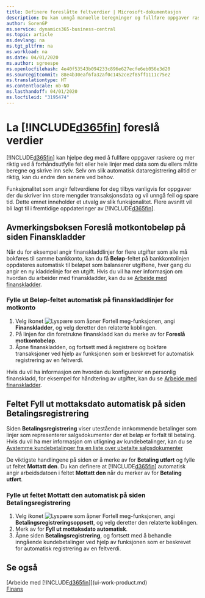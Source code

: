 ```yaml
---
title: Definere foreslåtte feltverdier | Microsoft-dokumentasjon
description: Du kan unngå manuelle beregninger og fullføre oppgaver raskt og nøyaktig ved å konfigurere automatisk dataregistrering slik at Business Central fyller ut utvalgte felt.
author: SorenGP
ms.service: dynamics365-business-central
ms.topic: article
ms.devlang: na
ms.tgt_pltfrm: na
ms.workload: na
ms.date: 04/01/2020
ms.author: sgroespe
ms.openlocfilehash: 4e40f53543b094233c896e627ecfe6eb056e3d20
ms.sourcegitcommit: 88e4b30eaf6fa32af0c1452ce2f85ff1111c75e2
ms.translationtype: HT
ms.contentlocale: nb-NO
ms.lasthandoff: 04/01/2020
ms.locfileid: "3195474"
---
```

# <a name="letting-d365fin-suggest-values"></a>La [!INCLUDE[d365fin](includes/d365fin_md.md)] foreslå verdier
[!INCLUDE[d365fin](includes/d365fin_md.md)] kan hjelpe deg med å fullføre oppgaver raskere og mer riktig ved å forhåndsutfylle felt eller hele linjer med data som du ellers måtte beregne og skrive inn selv. Selv om slik automatisk dataregistrering alltid er riktig, kan du endre den senere ved behov.

Funksjonalitet som angir feltverdiene for deg tilbys vanligvis for oppgaver der du skriver inn store mengder transaksjonsdata og vil unngå feil og spare tid. Dette emnet inneholder et utvalg av slik funksjonalitet. Flere avsnitt vil bli lagt til i fremtidige oppdateringer av [!INCLUDE[d365fin](includes/d365fin_md.md)].

## <a name="the-suggest-balancing-amount-check-box-on-the-general-journal-batches-page"></a>Avmerkingsboksen **Foreslå motkontobeløp** på siden **Finanskladder**
Når du for eksempel angir finanskladdlinjer for flere utgifter som alle må bokføres til samme bankkonto, kan du få **Beløp**-feltet på bankkontolinjen oppdateres automatisk til beløpet som balanserer utgiftene, hver gang du angir en ny kladdelinje for en utgift. Hvis du vil ha mer informasjon om hvordan du arbeider med finanskladder, kan du se [Arbeide med finanskladder](ui-work-general-journals.md).

### <a name="to-have-the-amount-field-on-balancing-general-journal-lines-filled-automatically"></a>Fylle ut **Beløp**-feltet automatisk på finanskladdlinjer for motkonto
1. Velg ikonet ![Lyspære som åpner Fortell meg-funksjonen](media/ui-search/search_small.png "Fortell hva du vil gjøre"), angi **Finanskladder**, og velg deretter den relaterte koblingen.
2. På linjen for din foretrukne finanskladd kan du merke av for **Foreslå motkontobeløp**.
3. Åpne finanskladden, og fortsett med å registrere og bokføre transaksjoner ved hjelp av funksjonen som er beskrevet for automatisk registrering av en feltverdi.       

Hvis du vil ha informasjon om hvordan du konfigurerer en personlig finanskladd, for eksempel for håndtering av utgifter, kan du se [Arbeide med finanskladder](ui-work-general-journals.md).

## <a name="the-automatically-fill-date-received-field-on-the-payment-registration-page"></a>Feltet **Fyll ut mottaksdato automatisk** på siden **Betalingsregistrering**
Siden **Betalingsregistrering** viser utestående innkommende betalinger som linjer som representerer salgsdokumenter der et beløp er forfalt til betaling. Hvis du vil ha mer informasjon om utligning av kundebetalinger, kan du se [Avstemme kundebetalinger fra en liste over ubetalte salgsdokumenter](receivables-how-reconcile-customer-payments-list-unpaid-sales-documents.md)

De viktigste handlingene på siden er å merke av for **Betaling utført** og fylle ut feltet **Mottatt den**. Du kan definere at [!INCLUDE[d365fin](includes/d365fin_md.md)] automatisk angir arbeidsdatoen i feltet **Mottatt den** når du merker av for **Betaling utført**.

### <a name="to-have-the-date-received-field-on-the-payment-registration-page-filled-automatically"></a>Fylle ut feltet **Mottatt den** automatisk på siden **Betalingsregistrering**
1. Velg ikonet ![Lyspære som åpner Fortell meg-funksjonen](media/ui-search/search_small.png "Fortell hva du vil gjøre"), angi **Betalingsregistreringsoppsett**, og velg deretter den relaterte koblingen.
2. Merk av for **Fyll ut mottaksdato automatisk**.
3. Åpne siden **Betalingsregistrering**, og fortsett med å behandle inngående kundebetalinger ved hjelp av funksjonen som er beskrevet for automatisk registrering av en feltverdi.

## <a name="see-also"></a>Se også
[Arbeide med [!INCLUDE[d365fin](includes/d365fin_md.md)]](ui-work-product.md)  
[Finans](finance.md)
